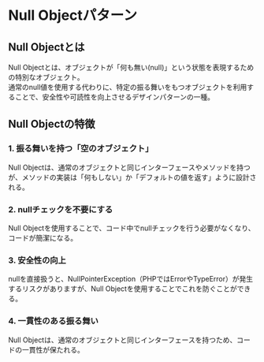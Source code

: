 # Null Objectパターン
## Null Objectとは
Null Objectとは、オブジェクトが「何も無い(null)」という状態を表現するための特別なオブジェクト。  
通常のnull値を使用する代わりに、特定の振る舞いをもつオブジェクトを利用することで、安全性や可読性を向上させるデザインパターンの一種。  

## Null Objectの特徴
### 1. 振る舞いを持つ「空のオブジェクト」
Null Objectは、通常のオブジェクトと同じインターフェースやメソッドを持つが、メソッドの実装は「何もしない」か「デフォルトの値を返す」ように設計される。  

### 2. nullチェックを不要にする
Null Objectを使用することで、コード中でnullチェックを行う必要がなくなり、コードが簡潔になる。  

### 3. 安全性の向上
nullを直接扱うと、NullPointerException（PHPではErrorやTypeError）が発生するリスクがありますが、Null Objectを使用することでこれを防ぐことができる。  

### 4. 一貫性のある振る舞い
Null Objectは、通常のオブジェクトと同じインターフェースを持つため、コードの一貫性が保たれる。  


